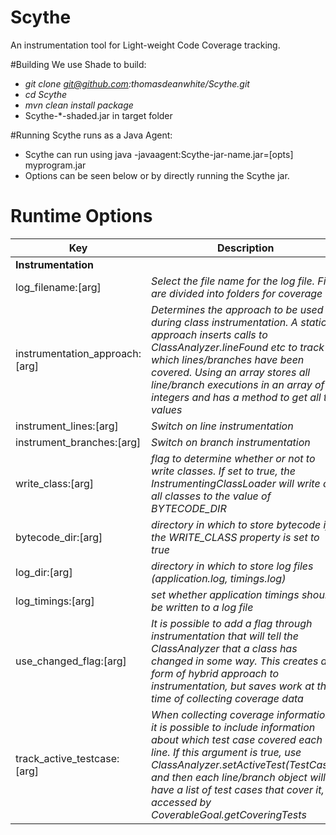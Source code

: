 # Scythe
An instrumentation tool for Light-weight Code Coverage tracking.

#Building
We use Shade to build:
- *git clone git@github.com:thomasdeanwhite/Scythe.git*
- *cd Scythe*
- *mvn clean install package*
- Scythe-*-shaded.jar in target folder

#Running
Scythe runs as a Java Agent:
- Scythe can run using java -javaagent:Scythe-jar-name.jar=[opts] myprogram.jar
- Options can be seen below or by directly running the Scythe jar.
# Runtime Options
| Key | Description |
| --- | --- |
| **Instrumentation** |  |
| log_filename:[arg]  | _Select the file name for the log file. Files are divided into folders for coverage etc_ |
| instrumentation_approach:[arg]  | _Determines the approach to be used during class instrumentation. A static approach inserts calls to ClassAnalyzer.lineFound etc to track which lines/branches have been covered. Using an array stores all line/branch executions in an array of integers and has a method to get all the values_ |
| instrument_lines:[arg]  | _Switch on line instrumentation_ |
| instrument_branches:[arg]  | _Switch on branch instrumentation_ |
| write_class:[arg]  | _flag to determine whether or not to write classes. If set to true, the InstrumentingClassLoader will write out all classes to the value of BYTECODE_DIR_ |
| bytecode_dir:[arg]  | _directory in which to store bytecode if the WRITE_CLASS property is set to true_ |
| log_dir:[arg]  | _directory in which to store log files (application.log, timings.log)_ |
| log_timings:[arg]  | _set whether application timings should be written to a log file_ |
| use_changed_flag:[arg]  | _It is possible to add a flag through instrumentation that will tell the ClassAnalyzer that a class has changed in some way. This creates a form of hybrid approach to instrumentation, but saves work at the time of collecting coverage data_ |
| track_active_testcase:[arg]  | _When collecting coverage information, it is possible to include information about which test case covered each line. If this argument is true, use ClassAnalyzer.setActiveTest(TestCase), and then each line/branch object will have a list of test cases that cover it, accessed by CoverableGoal.getCoveringTests_ |
